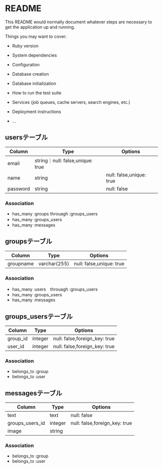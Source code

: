 # README

This README would normally document whatever steps are necessary to get the
application up and running.

Things you may want to cover:

* Ruby version

* System dependencies

* Configuration

* Database creation

* Database initialization

* How to run the test suite

* Services (job queues, cache servers, search engines, etc.)

* Deployment instructions

* ...

## usersテーブル
|Column|Type|Options|
|------|----|-------|
|email|string｜null: false,unique: true|
|name|string|null: false,unique: true|
|password|string|null: false|

### Association
- has_many :groups throuagh :groups_users
- has_many :groups_users　
- has_many :messages

## groupsテーブル
|Column|Type|Options|
|------|----|-------|
|groupname|varchar(255)|null: false,unique: true|

### Association
- has_many :users　throuagh :groups_users
- has_many :groups_users
- has_many :messages
## groups_usersテーブル
|Column|Type|Options|
|------|----|-------|
|group_id|integer|null: false,foreign_key: true|
|user_id|integer|null: false,foreign_key: true|
### Association
- belongs_to :group
- belongs_to :user

## messagesテーブル
|Column|Type|Options|
|------|----|-------|
|text|text|null: false|
|groups_users_id|integer|null: false,foreign_key: true|
|image|string||

### Association
- belongs_to :group
- belongs_to :user